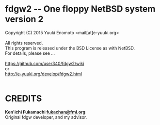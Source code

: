 # fdgw2 -- One floppy NetBSD system version 2
Copyright (C) 2015 Yuuki Enomoto <mail[at]e-yuuki.org><br>
<br>
All rights reserved.<br>
This program is released under the BSD License as with NetBSD.<br>
For details, please see ...<br>
<br>
https://github.com/user340/fdgw2/wiki<br>
or<br>
http://e-yuuki.org/develop/fdgw2.html<br>
<br>
# CREDITS
**Ken'ichi Fukamachi <fukachan@fml.org>**<br>
Original fdgw developer, and my advisor.<br>
